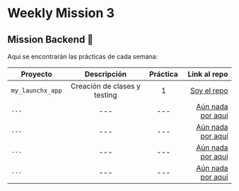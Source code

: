 # Weekly Mission 3
## Mission Backend 🚀

Aquí se encontrarán las prácticas de cada semana:

 Proyecto | Descripción | Práctica | Link al repo |
| ------------- |:-------------:| :-------------:| -----:|
|`my_launchx_app`| Creación de clases y testing |1|[Soy el repo](https://github.com/dev-LuisSM/WM3_my_launchx_app)|
|`---`| --- |---|[Aún nada por aquí]()|
|`---`| --- |---|[Aún nada por aquí]()|
|`---`| --- |---|[Aún nada por aquí]()|
|`---`| --- |---|[Aún nada por aquí]()|
